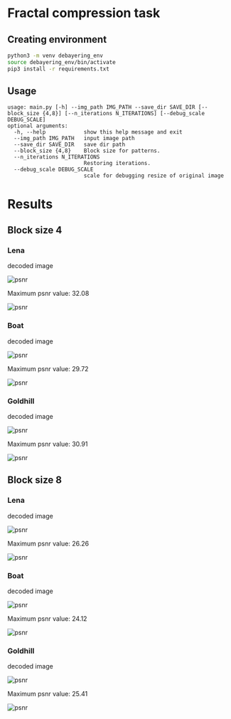 # Fractal compression task
## Creating environment
```sh
python3 -m venv debayering_env
source debayering_env/bin/activate
pip3 install -r requirements.txt 
```
## Usage
```
usage: main.py [-h] --img_path IMG_PATH --save_dir SAVE_DIR [--block_size {4,8}] [--n_iterations N_ITERATIONS] [--debug_scale DEBUG_SCALE]
optional arguments:
  -h, --help            show this help message and exit
  --img_path IMG_PATH   input image path
  --save_dir SAVE_DIR   save dir path
  --block_size {4,8}    Block size for patterns.
  --n_iterations N_ITERATIONS
                        Restoring iterations.
  --debug_scale DEBUG_SCALE
                        scale for debugging resize of original image
```

# Results
## Block size 4
### Lena
decoded image

![psnr](data/results/Lena_4/best.bmp)

Maximum psnr value: 32.08

![psnr](data/results/Lena_4/psnr.png)

### Boat
decoded image

![psnr](data/results/Boat_4/best.bmp)

Maximum psnr value:  29.72

![psnr](data/results/Boat_4/psnr.png)

### Goldhill
decoded image

![psnr](data/results/Goldhill_4/best.bmp)

Maximum psnr value: 30.91

![psnr](data/results/Goldhill_4/psnr.png)

## Block size 8
### Lena
decoded image

![psnr](data/results/Lena_8/best.bmp)

Maximum psnr value: 26.26

![psnr](data/results/Lena_8/psnr.png)

### Boat
decoded image

![psnr](data/results/Boat_8/best.bmp)

Maximum psnr value: 24.12

![psnr](data/results/Boat_8/psnr.png)

### Goldhill
decoded image

![psnr](data/results/Goldhill_8/best.bmp)

Maximum psnr value: 25.41

![psnr](data/results/Goldhill_8/psnr.png)



